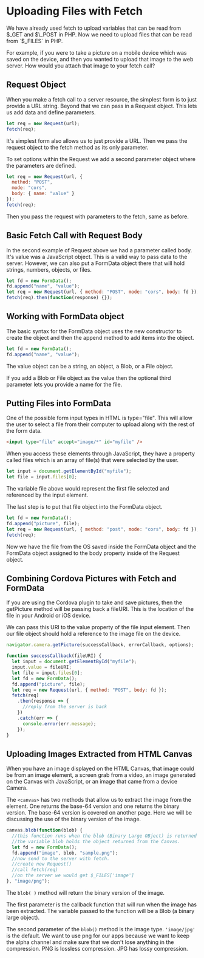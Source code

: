# Uploading Files with Fetch

We have already used fetch to upload variables that can be read from $_GET and $\_POST in PHP. Now we need to upload files that can be read from `$_FILES` in PHP.

For example, if you were to take a picture on a mobile device which was saved on the device, and then you wanted to upload that image to the web server. How would you attach that image to your fetch call?

## Request Object

When you make a fetch call to a server resource, the simplest form is to just provide a URL string. Beyond that we can pass in a Request object. This lets us add data and define parameters.

```js
let req = new Request(url);
fetch(req);
```

It's simplest form also allows us to just provide a URL. Then we pass the request object to the fetch method as its only parameter.

To set options within the Request we add a second parameter object where the parameters are defined.

```js
let req = new Request(url, {
  method: "POST",
  mode: "cors",
  body: { name: "value" }
});
fetch(req);
```

Then you pass the request with parameters to the fetch, same as before.

## Basic Fetch Call with Request Body

In the second example of Request above we had a parameter called body. It's value was a JavaScript object. This is a valid way to pass data to the server. However, we can also put a FormData object there that will hold strings, numbers, objects, or files.

```js
let fd = new FormData();
fd.append("name", "value");
let req = new Request(url, { method: "POST", mode: "cors", body: fd });
fetch(req).then(function(response) {});
```

## Working with FormData object

The basic syntax for the FormData object uses the new constructor to create the object and then the append method to add items into the object.

```js
let fd = new FormData();
fd.append("name", "value");
```

The value object can be a string, an object, a Blob, or a File object.

<YouTube
  title="What is a FormData Object"
  url="https://www.youtube.com/embed/9mhyo1wQGeI"
/>

If you add a Blob or File object as the value then the optional third parameter lets you provide a name for the file.

## Putting Files into FormData

One of the possible form input types in HTML is type="file". This will allow the user to select a file from their computer to upload along with the rest of the form data.

```html
<input type="file" accept="image/*" id="myfile" />
```

When you access these elements through JavaScript, they have a property called files which is an array of file(s) that were selected by the user.

```js
let input = document.getElementById("myfile");
let file = input.files[0];
```

The variable file above would represent the first file selected and referenced by the input element.

The last step is to put that file object into the FormData object.

```js
let fd = new FormData();
fd.append("picture", file);
let req = new Request(url, { method: "post", mode: "cors", body: fd });
fetch(req);
```

Now we have the file from the OS saved inside the FormData object and the FormData object assigned to the body property inside of the Request object.

## Combining Cordova Pictures with Fetch and FormData

If you are using the Cordova plugin to take and save pictures, then the getPicture method will be passing back a fileURI. This is the location of the file in your Android or iOS device.

We can pass this URI to the value property of the file input element. Then our file object should hold a reference to the image file on the device.

```js
navigator.camera.getPicture(successCallback, errorCallback, options);

function successCallback(fileURI) {
  let input = document.getElementById("myfile");
  input.value = fileURI;
  let file = input.files[0];
  let fd = new FormData();
  fd.append("picture", file);
  let req = new Request(url, { method: "POST", body: fd });
  fetch(req)
    .then(response => {
      //reply from the server is back
    })
    .catch(err => {
      console.error(err.message);
    });
}
```

## Uploading Images Extracted from HTML Canvas

When you have an image displayed on the HTML Canvas, that image could be from an image element, a screen grab from a video, an image generated on the Canvas with JavaScript, or an image that came from a device Camera.

The `<canvas>` has two methods that allow us to extract the image from the element. One returns the base-64 version and one returns the binary version. The base-64 version is covered on another page. Here we will be discussing the use of the binary version of the image.

```js
canvas.blob(function(blob) {
  //this function runs when the blob (Binary Large OBject) is returned from the Canvas.
  //the variable blob holds the object returned from the Canvas.
  let fd = new FormData();
  fd.append("image", blob, "sample.png");
  //now send to the server with fetch.
  //create new Request()
  //call fetch(req)
  //on the server we would get $_FILES['image']
}, "image/png");
```

The `blob( )` method will return the binary version of the image.

The first parameter is the callback function that will run when the image has been extracted. The variable passed to the function will be a Blob (a binary large object).

The second parameter of the `blob()` method is the image type. `'image/jpg'` is the default. We want to use png for our apps because we want to keep the alpha channel and make sure that we don't lose anything in the compression. PNG is lossless compression. JPG has lossy compression.

<YouTube
    title="Fetch File Uploads"
    url="https://www.youtube.com/embed/JtKIcqZdLLM"
/>
